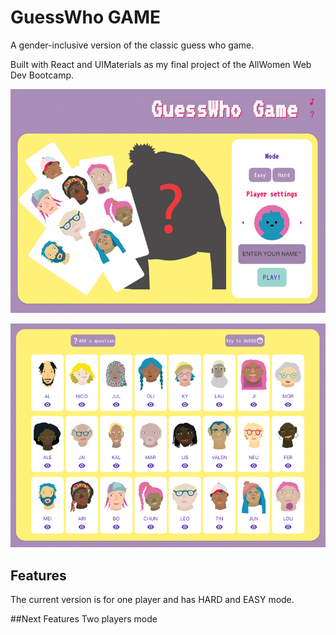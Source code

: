 # GuessWho GAME

A gender-inclusive version of the classic guess who game.


Built with React and UIMaterials as my final project of the AllWomen Web Dev Bootcamp.



![Home Page](public/111.jpg?raw=true "Home webpage")

![Game Page](public/222.jpg?raw=true "Game webpage")

## Features
The current version is for one player and has HARD and EASY mode.

##Next Features
Two players mode





